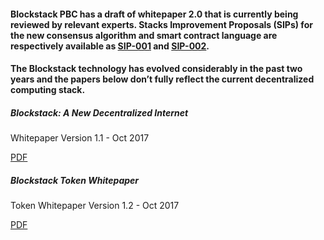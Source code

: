 #### Blockstack PBC has a draft of whitepaper 2.0 that is currently being reviewed by relevant experts. Stacks Improvement Proposals (SIPs) for the new consensus algorithm and smart contract language are respectively available as [SIP-001](https://github.com/blockstack/blockstack-core/blob/4b89c20525ce9aa93d938445a4d40a2d29ed65ab/sip/sip-001-burn-election.md) and [SIP-002](https://github.com/blockstack/blockstack-core/blob/develop/sip/sip-002-smart-contract-language.md).

#### The Blockstack technology has evolved considerably in the past two years and the papers below don’t fully reflect the current decentralized computing stack.

##### Blockstack: A New Decentralized Internet

Whitepaper Version 1.1 - Oct 2017

<a href="https://blockstack.org/whitepaper.pdf" target="_blank" class="button">PDF</a>

##### Blockstack Token Whitepaper

Token Whitepaper Version 1.2 - Oct 2017

<a href="https://blockstack.org/tokenpaper.pdf" target="_blank" class="button">PDF</a>
